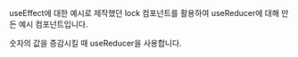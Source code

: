 useEffect에 대한 예시로 제작했던 lock 컴포넌트를 활용하여 useReducer에 대해 만든 예시 컴포넌트입니다.

숫자의 값을 증감시킬 때 useReducer을 사용합니다.
